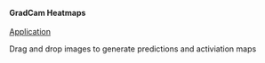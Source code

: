 **GradCam Heatmaps** <br> <br> [Application](https://iveksl2-streamlit-apps-wnb-intro-appwnb-intro-app-g04kbz.streamlitapp.com/) 

Drag and drop images to generate predictions and activiation maps 

